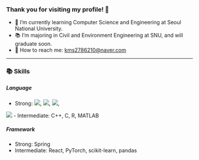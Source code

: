 ### Thank you for visiting my profile! 👋

- 🌱 I’m currently learning Computer Science and Engineering at Seoul National University.
- 📚 I’m majoring in Civil and Environment Engineering at SNU, and will graduate soon.
- 💬 How to reach me: kms2786210@naver.com

<hr>

### 📚 Skills

##### Language

- Strong: 
<img src="https://img.shields.io/badge/Java-007396?style=flat&logo=Conda-Forge&logoColor=white" />,
<img src="https://img.shields.io/badge/Python-007396?style=flat&logo=Conda-Forge&logoColor=white" />,
<img src="https://img.shields.io/badge/JavaScript-007396?style=flat&logo=Conda-Forge&logoColor=white" />,
<img src="https://img.shields.io/badge/SQL-007396?style=flat&logo=Conda-Forge&logoColor=white" />
- Intermediate: C++, C, R, MATLAB


##### Framework

- Strong: Spring
- Intermediate: React, PyTorch, scikit-learn, pandas


<!--
**kms6210/kms6210** is a ✨ _special_ ✨ repository because its `README.md` (this file) appears on your GitHub profile.

Here are some ideas to get you started:

- 🔭 I’m currently working on ...
- 🌱 I’m currently learning ...
- 👯 I’m looking to collaborate on ...
- 🤔 I’m looking for help with ...
- 💬 Ask me about ...
- 📫 How to reach me: ...
- 😄 Pronouns: ...
- ⚡ Fun fact: ...
-->
